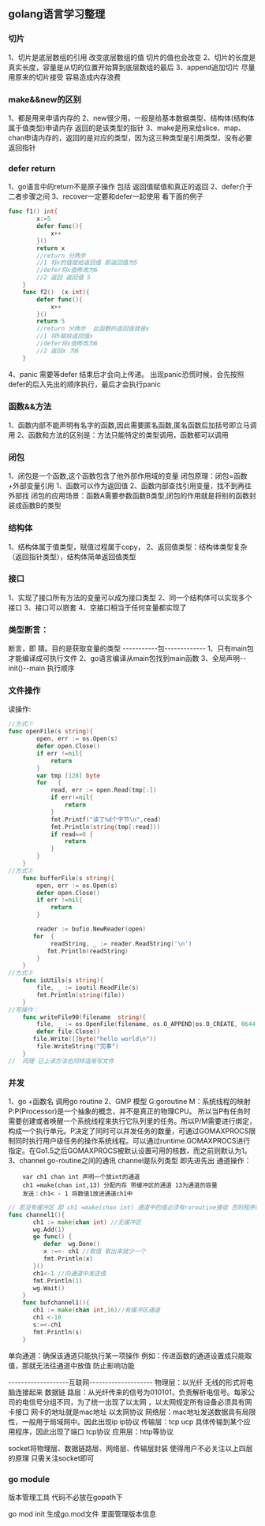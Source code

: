 ## golang语言学习整理

### 切片

1、切片是底层数组的引用 改变底层数组的值 切片的值也会改变
2、切片的长度是真实长度，容量是从切的位置开始算到底层数组的最后
3、append追加切片 尽量用原来的切片接受 容易造成内存浪费

### make&&new的区别

1、都是用来申请内存的
2、new很少用，一般是给基本数据类型、结构体(结构体属于值类型)申请内存 返回的是该类型的指针
3、make是用来给slice、map、chan申请内存的，返回的是对应的类型，因为这三种类型是引用类型，没有必要返回指针

### defer return

1、go语言中的return不是原子操作 包括 返回值赋值和真正的返回
2、defer介于二者步骤之间
3、recover一定要和defer一起使用
看下面的例子

```go
func f1() int{
        x:=5
        defer func(){
            x++
        }()
        return x
        //return 分两步
        //1 将x的值赋给返回值 即返回值为5
        //defer将x值修改为6
        //2 返回 返回值 5
    }
    func f2()  (x int){
        defer func(){
            x++
        }()
        return 5
        //return 分两步  此函数的返回值就是x
        //1 将5赋给返回值x
        //defer将x值修改为6
        //2 返回x 为6
    }
```

4、panic 需要等defer 结束后才会向上传递。 出现panic恐慌时候，会先按照defer的后入先出的顺序执行，最后才会执行panic

### 函数&&方法

1、函数内部不能声明有名字的函数,因此需要匿名函数,匿名函数后加括号即立马调用
2、函数和方法的区别是：方法只能特定的类型调用，函数都可以调用

### 闭包

1、闭包是一个函数,这个函数包含了他外部作用域的变量
闭包原理：闭包=函数+外部变量引用
1、函数可以作为返回值
2、函数内部查找引用变量，找不到再往外部找
闭包的应用场景：函数A需要参数函数B类型,闭包的作用就是将别的函数封装成函数B的类型

### 结构体

1、结构体属于值类型，赋值过程属于copy，
2、返回值类型：结构体类型复杂（返回指针类型），结构体简单返回值类型

### 接口

1、实现了接口所有方法的变量可以成为接口类型
2、同一个结构体可以实现多个接口
3、接口可以嵌套
4、空接口相当于任何变量都实现了

### 类型断言：

断言，即 猜。目的是获取变量的类型
-----------包-------------
1、只有main包才能编译成可执行文件
2、go语言编译从main包找到main函数
3、全局声明--init()--main 执行顺序

### 文件操作

读操作:

```go
//方式① 
func openFile(s string){
        open, err := os.Open(s)
        defer open.Close()
        if err !=nil{
            return
        }
        var tmp [128] byte
        for   {
            read, err := open.Read(tmp[:])
            if err!=nil{
                return
            }
            fmt.Printf("读了%d个字节\n",read)
            fmt.Println(string(tmp[:read]))
            if read==0 {
                return
            }
        }
    }
//方式②
    func bufferFile(s string){
        open, err := os.Open(s)
        defer open.Close()
        if err !=nil{
            return
        }

        reader := bufio.NewReader(open)
       for  {
            readString, _ := reader.ReadString('\n')
           fmt.Println(readString)
        }
    }
//方式③
    func ioUtils(s string){
        file, _ := ioutil.ReadFile(s)
        fmt.Println(string(file))
    }
//写操作：
    func writeFile90(filename  string){
        file, _ := os.OpenFile(filename, os.O_APPEND|os.O_CREATE, 0644)
        defer file.Close()
       file.Write([]byte("hello world\n"))
        file.WriteString("完事")
    }
//  同理 已上读方法也同样适用写文件
```

### 并发

1、go +函数名 调用go routine
2、GMP 模型 G:goroutine  M：系统线程的映射  P:P(Processor)是一个抽象的概念，并不是真正的物理CPU。		所以当P有任务时需要创建或者唤醒一个系统线程来执行它队列里的任务。所以P/M需要进行绑定，构成一个执行单元。P决定了同时可以并发任务的数量，可通过GOMAXPROCS限制同时执行用户级任务的操作系统线程。可以通过runtime.GOMAXPROCS进行指定。在Go1.5之后GOMAXPROCS被默认设置可用的核数，而之前则默认为1。
3、channel go-routine之间的通讯 channel是队列类型  即先进先出
    通道操作：

```django
  	var ch1 chan int 声明一个放int的通道
    ch1 =make(chan int,13) 分配内存 带缓冲区的通道 13为通道的容量
    发送：ch1< - 1 将数值1放进通道ch1中
```

```go
// 若没有缓冲区 即 ch1 =make(chan int) 通道中的值必须有roroutine接收 否则程序阻塞
func channel1(){
       ch1 := make(chan int) //无缓冲区
       wg.Add(1)
       go func() {
          defer  wg.Done()
          x :=<- ch1 //取值 取出来就少一个
          fmt.Println(x)
       }()
       ch1<-1 //向通道中发送值
       fmt.Println(1)
       wg.Wait()
    }
    func bufchannel1(){
       ch1 := make(chan int,16)//有缓冲区通道
       ch1 <-10
       s:=<-ch1
       fmt.Println(s)
    }
```

单向通道：确保该通道只能执行某一项操作 例如：传进函数的通道设置成只能取值，那就无法往通道中放值 防止影响功能


-------------------互联网--------------------
物理层：以光纤 无线的形式将电脑连接起来
数据链
路层：从光纤传来的信号为010101，负责解析电信号。每家公司的电信号分组不同，为了统一出现了以太网
           ，以太网规定所有设备必须具有网卡接口 网卡的地址就是mac地址 以太网协议
网络层：mac地址发送数据具有局限性，一般用于局域网中。因此出现ip ip协议
传输层：tcp  ucp 具体传输到某个应用程序，因此出现了端口 tcp协议
应用层：http等协议


socket将物理层、数据链路层、网络层、传输层封装 使得用户不必关注以上四层的原理 只需关注socket即可

### go module

版本管理工具  代码不必放在gopath下

go mod init 生成go.mod文件 里面管理版本信息



